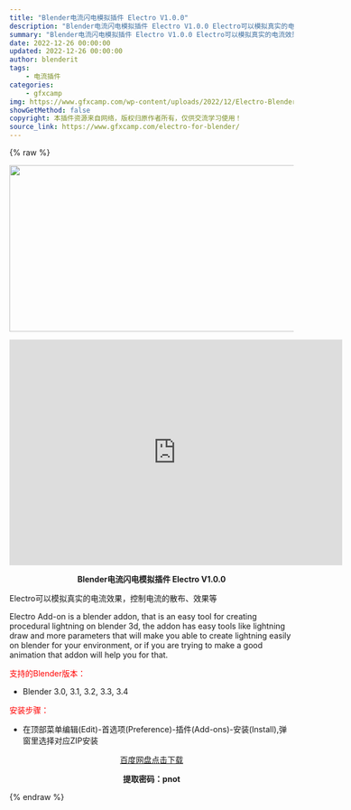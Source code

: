 ```yaml
---
title: "Blender电流闪电模拟插件 Electro V1.0.0"
description: "Blender电流闪电模拟插件 Electro V1.0.0 Electro可以模拟真实的电流效果，控制电流的散布、效果等 Electro Add-on is a blender addon, tha..."
summary: "Blender电流闪电模拟插件 Electro V1.0.0 Electro可以模拟真实的电流效果，控制电流的散布、效果等 Electro Add-on is a blender addon, tha..."
date: 2022-12-26 00:00:00
updated: 2022-12-26 00:00:00
author: blenderit
tags: 
    - 电流插件
categories:
    - gfxcamp
img: https://www.gfxcamp.com/wp-content/uploads/2022/12/Electro-Blender-Addon.jpg
showGetMethod: false
copyright: 本插件资源来自网络，版权归原作者所有，仅供交流学习使用！
source_link: https://www.gfxcamp.com/electro-for-blender/
---
```


{% raw %}
<div><p><img decoding="async" class="aligncenter size-full wp-image-109134" src="https://www.gfxcamp.com/wp-content/uploads/2022/12/Electro-Blender-Addon.jpg" data-src="https://www.gfxcamp.com/wp-content/uploads/2022/12/Electro-Blender-Addon.jpg" alt="" width="590" height="295" data-srcset="https://www.gfxcamp.com/wp-content/uploads/2022/12/Electro-Blender-Addon.jpg 590w, https://www.gfxcamp.com/wp-content/uploads/2022/12/Electro-Blender-Addon-150x75.jpg 150w" data-sizes="(max-width: 590px) 100vw, 590px"></p><p style="text-align: center;"><iframe loading="lazy" src="https://player.youku.com/embed/XNTkyOTk0NzI0OA==" width="590" height="400" frameborder="0" allowfullscreen="allowfullscreen" data-mce-fragment="1"></iframe></p><p style="text-align: center;"><strong>Blender电流闪电模拟插件 Electro V1.0.0</strong></p><p>Electro可以模拟真实的电流效果，控制电流的散布、效果等</p><p>Electro Add-on is a blender addon, that is an easy tool for creating procedural lightning on blender 3d, the addon has easy tools like lightning draw and more parameters that will make you able to create lightning easily on blender for your environment, or if you are trying to make a good animation that addon will help you for that.</p><p style="text-align: left;"><span style="color: #ff0000;">支持的Blender版本：</span></p><ul>
<li style="text-align: left;">Blender 3.0, 3.1, 3.2, 3.3, 3.4</li>
</ul><p style="text-align: left;"><span style="color: #ff0000;">安装步骤：</span></p><ul>
<li>在顶部菜单编辑(Edit)-首选项(Preference)-插件(Add-ons)-安装(Install),弹窗里选择对应ZIP安装</li>
</ul><p style="text-align: center;"><a class="maxbutton-3 maxbutton maxbutton-baidu" target="_blank" rel="noopener" href="https://pan.baidu.com/s/1ZojanS2gYW4y7bik7-qIeg?pwd=pnot"><span class="mb-text">百度网盘点击下载</span></a></p><p style="text-align: center;"><strong>提取密码：pnot</strong></p></div>
<div style="display: none">gfxcamp</div>
{% endraw %}